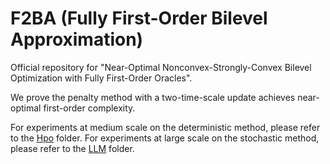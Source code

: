 # F2BA (Fully First-Order Bilevel Approximation)

Official repository for "Near-Optimal Nonconvex-Strongly-Convex Bilevel Optimization with Fully First-Order Oracles".

We prove the penalty method with a two-time-scale update achieves near-optimal first-order complexity. 

For experiments at medium scale on the deterministic method, please refer to the [Hpo](https://github.com/TrueNobility303/F2BA/Hpo) folder. For experiments at large scale on the stochastic method, please refer to the [LLM](https://github.com/TrueNobility303/F2BA/LLM) folder. 
